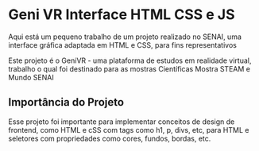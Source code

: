 # Geni VR Interface HTML CSS e JS
Aqui está um pequeno trabalho de um projeto realizado no SENAI, uma interface gráfica adaptada em HTML e CSS, para fins representativos

Este projeto é o GeniVR - uma plataforma de estudos em realidade virtual, trabalho o qual foi destinado para as mostras Científicas Mostra STEAM e Mundo SENAI

## Importância do Projeto

Esse projeto foi importante para implementar conceitos de design de frontend, como HTML e cSS com tags como h1, p, divs, etc, para HTML e seletores com propriedades como cores, fundos, bordas, etc.

